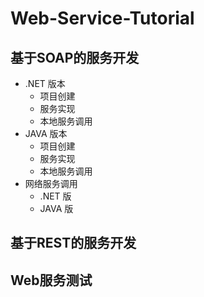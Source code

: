 # Web-Service-Tutorial
## 基于SOAP的服务开发
- .NET 版本
  - 项目创建
  - 服务实现
  - 本地服务调用
- JAVA 版本
  - 项目创建
  - 服务实现
  - 本地服务调用
- 网络服务调用
  - .NET 版
  - JAVA 版

## 基于REST的服务开发


## Web服务测试
